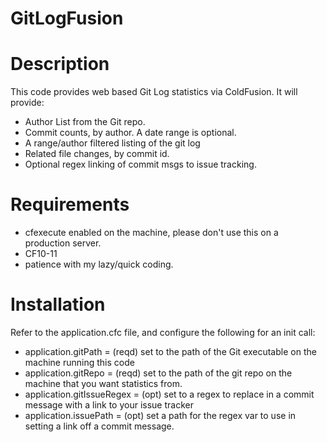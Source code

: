 GitLogFusion
============

# Description

This code provides web based Git Log statistics via ColdFusion. It will provide:

* Author List from the Git repo.
* Commit counts, by author. A date range is optional.
* A range/author filtered listing of the git log
* Related file changes, by commit id.
* Optional regex linking of commit msgs to issue tracking.

# Requirements
* cfexecute enabled on the machine, please don't use this on a production server.
* CF10-11
* patience with my lazy/quick coding.


# Installation

Refer to the application.cfc file, and configure the following for an init call:
* application.gitPath 		= (reqd) set to the path of the Git executable on the machine running this code
* application.gitRepo 		= (reqd) set to the path of the git repo on the machine that you want statistics from. 
* application.gitIssueRegex = (opt)  set to a regex to replace in a commit message with a link to your issue tracker
* application.issuePath 	= (opt)  set a path for the regex var to use in setting a link off a commit message.

